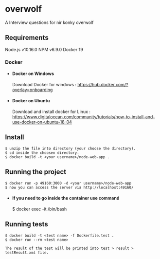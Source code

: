 # overwolf

A Interview questions for nir konky overwolf

## Requirements

Node.js v10.16.0
NPM v6.9.0
Docker 19

### Docker 
- #### Docker on Windows

  Download Docker for windows : https://hub.docker.com/?overlay=onboarding

- #### Docker on Ubuntu

  Download and install docker for Linux : https://www.digitalocean.com/community/tutorials/how-to-install-and-use-docker-on-ubuntu-18-04

## Install

    $ unzip the file into directory (your choose the directory).
    $ cd inside the choosen directory.
    $ docker build -t <your username>/node-web-app .

## Running the project

    $ docker run -p 49160:3000 -d <your username>/node-web-app
    $ now you can access the server via http://localhost:49160/

- #### If you need to go inside the container use command

    $ docker exec -it <container id> /bin/bash

## Running tests

    $ docker build -t <test name> -f Dockerfile.test .
    $ docker run --rm <test name>

    The result of the test will be printed into test > result > testResult.xml file.

